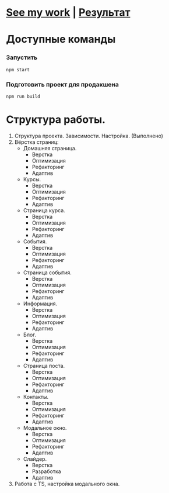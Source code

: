 # [See my work](https://createx.onrender.com/) | [Результат](https://createx.onrender.com/)

# Доступные команды

### Запустить

`npm start`

### Подготовить проект для продакшена

`npm run build`

# Структура работы.

1. Структура проекта. Зависимости. Настройка. (Выполнено)
2. Вёрстка страниц:
   - Домашняя страница.
     - Верстка
     - Оптимизация
     - Рефакторинг
     - Адаптив
   - Курсы.
     - Верстка
     - Оптимизация
     - Рефакторинг
     - Адаптив
   - Страница курса.
     - Верстка
     - Оптимизация
     - Рефакторинг
     - Адаптив
   - События.
     - Верстка
     - Оптимизация
     - Рефакторинг
     - Адаптив
   - Страница события.
     - Верстка
     - Оптимизация
     - Рефакторинг
     - Адаптив
   - Информация.
     - Верстка
     - Оптимизация
     - Рефакторинг
     - Адаптив
   - Блог.
     - Верстка
     - Оптимизация
     - Рефакторинг
     - Адаптив
   - Страница поста.
     - Верстка
     - Оптимизация
     - Рефакторинг
     - Адаптив
   - Контакты.
     - Верстка
     - Оптимизация
     - Рефакторинг
     - Адаптив
   - Модальное окно.
     - Верстка
     - Оптимизация
     - Рефакторинг
     - Адаптив
   - Слайдер.
     - Верстка
     - Разработка
     - Адаптив
3. Работа с TS, настройка модального окна.
